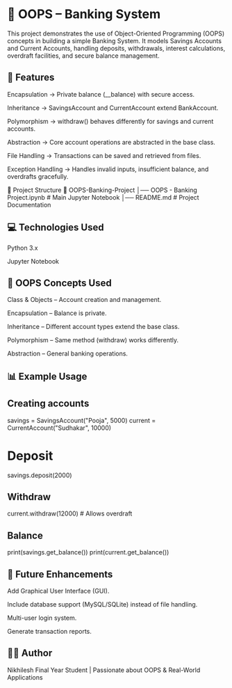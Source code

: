 # 🏦 OOPS – Banking System

This project demonstrates the use of Object-Oriented Programming (OOPS) concepts in building a simple Banking System.
It models Savings Accounts and Current Accounts, handling deposits, withdrawals, interest calculations, overdraft facilities, and secure balance management.

## 🚀 Features

Encapsulation → Private balance (__balance) with secure access.

Inheritance → SavingsAccount and CurrentAccount extend BankAccount.

Polymorphism → withdraw() behaves differently for savings and current accounts.

Abstraction → Core account operations are abstracted in the base class.

File Handling → Transactions can be saved and retrieved from files.

Exception Handling → Handles invalid inputs, insufficient balance, and overdrafts gracefully.

📂 Project Structure
📁 OOPS-Banking-Project
│── OOPS - Banking Project.ipynb   # Main Jupyter Notebook
│── README.md                      # Project Documentation

## 💻 Technologies Used

Python 3.x

Jupyter Notebook

## 🔑 OOPS Concepts Used

Class & Objects – Account creation and management.

Encapsulation – Balance is private.

Inheritance – Different account types extend the base class.

Polymorphism – Same method (withdraw) works differently.

Abstraction – General banking operations.

## 📊 Example Usage
## Creating accounts
savings = SavingsAccount("Pooja", 5000)
current = CurrentAccount("Sudhakar", 10000)

# Deposit
savings.deposit(2000)

## Withdraw
current.withdraw(12000)  # Allows overdraft

## Balance
print(savings.get_balance())
print(current.get_balance())

## 📝 Future Enhancements

Add Graphical User Interface (GUI).

Include database support (MySQL/SQLite) instead of file handling.

Multi-user login system.

Generate transaction reports.

## 👨‍💻 Author

Nikhilesh Final Year Student | Passionate about OOPS & Real-World Applications
